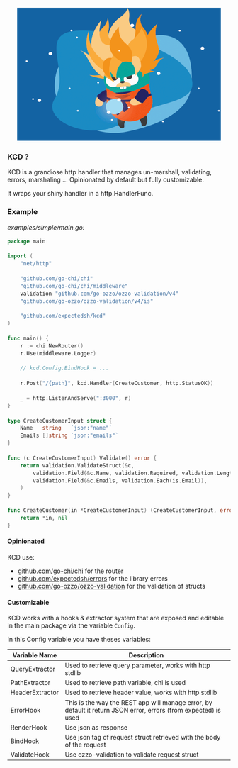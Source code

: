 <p align="center">
  <img width="460" height="300" src="./.github/golang-ss.gif">
</p>

### KCD ?

KCD is a grandiose http handler that manages un-marshall, validating, errors, marshaling ... Opinionated by default but fully customizable.

It wraps your shiny handler in a http.HandlerFunc. 

### Example

*examples/simple/main.go:*
```go
package main

import (
	"net/http"

	"github.com/go-chi/chi"
	"github.com/go-chi/chi/middleware"
	validation "github.com/go-ozzo/ozzo-validation/v4"
	"github.com/go-ozzo/ozzo-validation/v4/is"

	"github.com/expectedsh/kcd"
)

func main() {
	r := chi.NewRouter()
	r.Use(middleware.Logger)

	// kcd.Config.BindHook = ...

	r.Post("/{path}", kcd.Handler(CreateCustomer, http.StatusOK))

	_ = http.ListenAndServe(":3000", r)
}

type CreateCustomerInput struct {
	Name   string   `json:"name"`
	Emails []string `json:"emails"`
}

func (c CreateCustomerInput) Validate() error {
	return validation.ValidateStruct(&c,
		validation.Field(&c.Name, validation.Required, validation.Length(5, 20)),
		validation.Field(&c.Emails, validation.Each(is.Email)),
	)
}

func CreateCustomer(in *CreateCustomerInput) (CreateCustomerInput, error) {
	return *in, nil
}
```

#### Opinionated

KCD use:
- [github.com/go-chi/chi](https://github.com/go-chi/chi) for the router
- [github.com/expectedsh/errors](https://github.com/expectedsh/errors) for the library errors
- [github.com/go-ozzo/ozzo-validation](https://github.com/go-ozzo/ozzo-validation) for the validation of structs

#### Customizable

KCD works with a hooks & extractor system that are exposed and editable in the main package via the variable `Config`.

In this Config variable you have theses variables:

| Variable Name | Description |
|---|---|
| QueryExtractor | Used to retrieve query parameter, works with http stdlib |
| PathExtractor | Used to retrieve path variable, chi is used|
| HeaderExtractor | Used to retrieve header value, works with http stdlib |
| ErrorHook | This is the way the REST app will manage error, by default it return JSON error, errors (from expected) is used|
| RenderHook | Use json as response |
| BindHook | Use json tag of request struct retrieved with the body of the request |
| ValidateHook | Use ozzo-validation to validate request struct |


